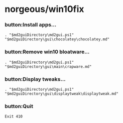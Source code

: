 # norgeous/win10fix

### button:Install apps...
`. "$md2guiDirectory\md2gui.ps1" "$md2guiDirectory\gui\chocolatey\chocolatey.md"`

### button:Remove win10 bloatware...
`. "$md2guiDirectory\md2gui.ps1" "$md2guiDirectory\gui\main\crapware.md"`

### button:Display tweaks...
`. "$md2guiDirectory\md2gui.ps1" "$md2guiDirectory\gui\displaytweak\displaytweak.md"`

### button:Quit
`Exit 410`
